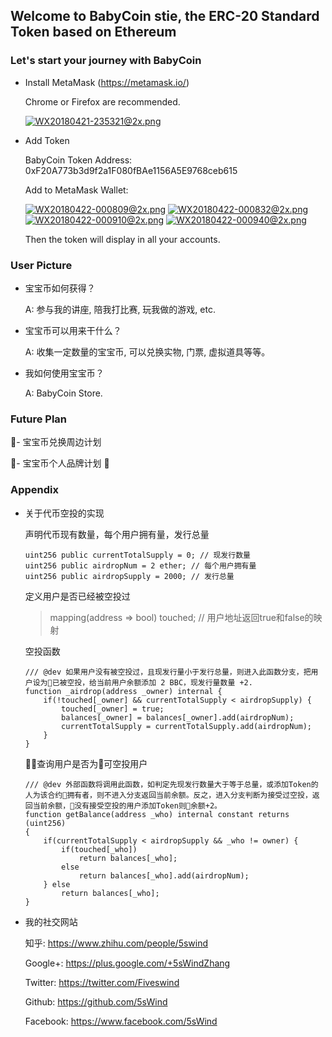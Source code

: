 ## Welcome to BabyCoin stie, the ERC-20 Standard Token based on Ethereum

### Let's start your journey with BabyCoin

- Install MetaMask
(https://metamask.io/)

    Chrome or Firefox are recommended.

    [![WX20180421-235321@2x.png](https://i.loli.net/2018/04/22/5adb615596620.png)](https://i.loli.net/2018/04/22/5adb615596620.png)

- Add Token

    BabyCoin Token Address:     0xF20A773b3d9f2a1F080fBAe1156A5E9768ceb615

    Add to MetaMask Wallet:

    [![WX20180422-000809@2x.png](https://i.loli.net/2018/04/22/5adb62975f365.png)](https://i.loli.net/2018/04/22/5adb62975f365.png)
    [![WX20180422-000832@2x.png](https://i.loli.net/2018/04/22/5adb6297600e6.png)](https://i.loli.net/2018/04/22/5adb6297600e6.png)
    [![WX20180422-000910@2x.png](https://i.loli.net/2018/04/22/5adb62975f9b7.png)](https://i.loli.net/2018/04/22/5adb62975f9b7.png)
    [![WX20180422-000940@2x.png](https://i.loli.net/2018/04/22/5adb629760727.png)](https://i.loli.net/2018/04/22/5adb629760727.png)

    Then the token will display in all your accounts.

### User Picture

- 宝宝币如何获得？

    A: 参与我的讲座, 陪我打比赛, 玩我做的游戏, etc.

- 宝宝币可以用来干什么？

    A: 收集一定数量的宝宝币, 可以兑换实物, 门票, 虚拟道具等等。

- 我如何使用宝宝币？

    A: BabyCoin Store.

### Future Plan

- 宝宝币兑换周边计划

- 宝宝币个人品牌计划

### Appendix

- 关于代币空投的实现

    声明代币现有数量，每个用户拥有量，发行总量
    ```
    uint256 public currentTotalSupply = 0; // 现发行数量
    uint256 public airdropNum = 2 ether; // 每个用户拥有量
    uint256 public airdropSupply = 2000; // 发行总量
    ```

    定义用户是否已经被空投过
    > mapping(address => bool) touched; // 用户地址返回true和false的映射

    空投函数
    ```
    /// @dev 如果用户没有被空投过，且现发行量小于发行总量，则进入此函数分支，把用户设为已被空投，给当前用户余额添加 2 BBC，现发行量数量 +2.
    function _airdrop(address _owner) internal {
        if(!touched[_owner] && currentTotalSupply < airdropSupply) {
            touched[_owner] = true;
            balances[_owner] = balances[_owner].add(airdropNum);
            currentTotalSupply = currentTotalSupply.add(airdropNum);
        }
    }
    ```

    查询用户是否为可空投用户
    ```
    /// @dev 外部函数将调用此函数，如判定先现发行数量大于等于总量，或添加Token的人为该合约拥有者，则不进入分支返回当前余额。反之，进入分支判断为接受过空投，返回当前余额，没有接受空投的用户添加Token则余额+2。
    function getBalance(address _who) internal constant returns (uint256)
    {
        if(currentTotalSupply < airdropSupply && _who != owner) {
            if(touched[_who])
                return balances[_who];
            else
                return balances[_who].add(airdropNum);
        } else
            return balances[_who];
    }
    ```

- 我的社交网站

    知乎: https://www.zhihu.com/people/5swind

    Google+: https://plus.google.com/+5sWindZhang

    Twitter: https://twitter.com/Fiveswind

    Github: https://github.com/5sWind

    Facebook: https://www.facebook.com/5sWind

